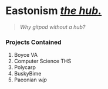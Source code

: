 # Eastonism *[the hub.](#)*

> *Why gitpod without a hub?*

### Projects Contained

1. Boyce VA
2. Computer Science THS
3. Polycarp
4. BuskyBime
5. Paeonian *wip*
